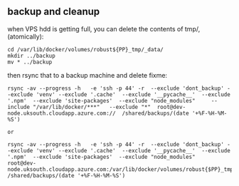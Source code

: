 



## backup and cleanup

when VPS hdd is getting full, you can delete the contents of tmp/, (atomically):
```
cd /var/lib/docker/volumes/robust${PP}_tmp/_data/
mkdir ../backup
mv * ../backup
```
then rsync that to a backup machine and delete
fixme:
```
rsync -av --progress -h   -e 'ssh -p 44' -r  --exclude 'dont_backup' --exclude 'venv' --exclude '.cache'  --exclude '__pycache__'  --exclude '.npm'  --exclude 'site-packages'  --exclude "node_modules"     --include "/var/lib/docker/***"   --exclude "*"  root@dev-node.uksouth.cloudapp.azure.com://  /shared/backups/(date '+%F-%H-%M-%S')

or 

rsync -av --progress -h   -e 'ssh -p 44' -r  --exclude 'dont_backup' --exclude 'venv' --exclude '.cache'  --exclude '__pycache__'  --exclude '.npm'  --exclude 'site-packages'  --exclude "node_modules"     root@dev-node.uksouth.cloudapp.azure.com:/var/lib/docker/volumes/robust{$PP}_tmp/  /shared/backups/(date '+%F-%H-%M-%S')

```
